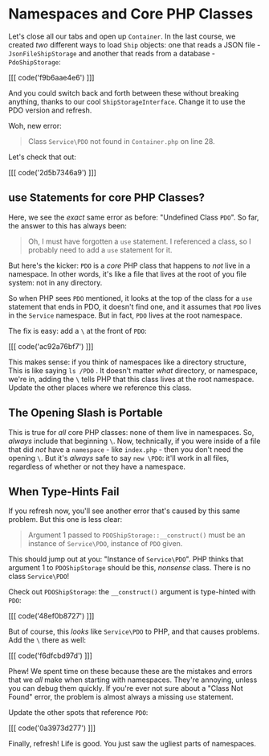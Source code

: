 # Namespaces and Core PHP Classes

Let's close all our tabs and open up `Container`. In the last course, we created
*two* different ways to load `Ship` objects: one that reads a JSON file - `JsonFileShipStorage`
and another that reads from a database - `PdoShipStorage`:

[[[ code('f9b6aae4e6') ]]]

And you could switch back and forth between these without breaking anything, thanks
to our cool `ShipStorageInterface`. Change it to use the PDO version and refresh.

Woh, new error:

> Class `Service\PDO` not found in `Container.php` on line 28.

Let's check that out:

[[[ code('2d5b7346a9') ]]]

## use Statements for core PHP Classes?

Here, we see the *exact* same error as before: "Undefined Class `PDO`". So far, the
answer to this has always been:

> Oh, I must have forgotten a `use` statement. I referenced a class, so I probably
  need to add a `use` statement for it.

But here's the kicker: `PDO` is a *core* PHP class that happens to *not* live in
a namespace. In other words, it's like a file that lives at the root of you file
system: not in any directory.

So when PHP sees `PDO` mentioned, it looks at the top of the class for a `use` statement
that ends in PDO, it doesn't find one, and it assumes that `PDO` lives in the `Service`
namespace. But in fact, `PDO` lives at the root namespace.

The fix is easy: add a `\` at the front of `PDO`:

[[[ code('ac92a76bf7') ]]]

This makes sense: if you think of namespaces like a directory structure, This is like
saying `ls /PDO` . It doesn't matter *what* directory, or namespace, we're in, adding
the `\` tells PHP that this class lives at the root namespace. Update the other places
where we reference this class.

## The Opening Slash is Portable

This is true for *all* core PHP classes: none of them live in namespaces. So, *always*
include that beginning `\`. Now, technically, if you were inside of a file that did
*not* have a `namespace` - like `index.php` - then you don't need the opening `\`.
But it's *always* safe to say `new \PDO`: it'll work in all files, regardless
of whether or not they have a namespace.

## When Type-Hints Fail

If you refresh now, you'll see another error that's caused by this same problem.
But this one is less clear:

> Argument 1 passed to `PDOShipStorage::__construct()` must be an instance of
  `Service\PDO`, instance of `PDO` given.

This should jump out at you: "Instance of `Service\PDO`". PHP thinks that argument
1 to `PDOShipStorage` should be this, *nonsense* class. There is no class `Service\PDO`!

Check out `PDOShipStorage`: the `__construct()` argument is type-hinted with `PDO`:

[[[ code('48ef0b8727') ]]]

But of course, this *looks* like `Service\PDO` to PHP, and that causes problems.
Add the `\` there as well:

[[[ code('f6dfcbd97d') ]]]

Phew! We spent time on these because these are the mistakes and errors that we *all*
make when starting with namespaces. They're annoying, unless you can debug them quickly.
If you're ever not sure about a "Class Not Found" error, the problem is almost always
a missing `use` statement.

Update the other spots that reference `PDO`:

[[[ code('0a3973d277') ]]]

Finally, refresh! Life is good. You just saw the ugliest parts of namespaces.

